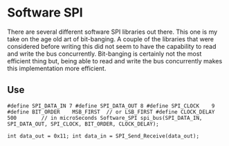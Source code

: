 Software SPI
============

There are several different software SPI libraries out there. This one is my take on the age old art of bit-banging. A couple of the libraries that were considered before writing this did not seem to have the capability to read and write the bus concurrently. Bit-banging is certainly not the most efficient thing but, being able to read and write the bus concurrently makes this implementation more efficient.

Use
---

`#define SPI_DATA_IN 7
#define SPI_DATA_OUT 8
#define SPI_CLOCK    9
#define BIT_ORDER    MSB_FIRST  // or LSB_FIRST
#define CLOCK_DELAY  500        // in microSeconds
Software_SPI spi_bus(SPI_DATA_IN, SPI_DATA_OUT, SPI_CLOCK, BIT_ORDER, CLOCK_DELAY);`

`int data_out = 0x11;
int data_in = SPI_Send_Receive(data_out);`
  